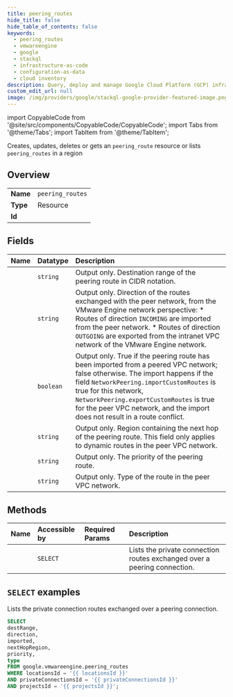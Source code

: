 ```yaml
---
title: peering_routes
hide_title: false
hide_table_of_contents: false
keywords:
  - peering_routes
  - vmwareengine
  - google
  - stackql
  - infrastructure-as-code
  - configuration-as-data
  - cloud inventory
description: Query, deploy and manage Google Cloud Platform (GCP) infrastructure and resources using SQL
custom_edit_url: null
image: /img/providers/google/stackql-google-provider-featured-image.png
---
```


import CopyableCode from '@site/src/components/CopyableCode/CopyableCode';
import Tabs from '@theme/Tabs';
import TabItem from '@theme/TabItem';

Creates, updates, deletes or gets an <code>peering_route</code> resource or lists <code>peering_routes</code> in a region

## Overview
<table><tbody>
<tr><td><b>Name</b></td><td><code>peering_routes</code></td></tr>
<tr><td><b>Type</b></td><td>Resource</td></tr>
<tr><td><b>Id</b></td><td><CopyableCode code="google.vmwareengine.peering_routes" /></td></tr>
</tbody></table>

## Fields
| Name | Datatype | Description |
|:-----|:---------|:------------|
| <CopyableCode code="destRange" /> | `string` | Output only. Destination range of the peering route in CIDR notation. |
| <CopyableCode code="direction" /> | `string` | Output only. Direction of the routes exchanged with the peer network, from the VMware Engine network perspective: * Routes of direction `INCOMING` are imported from the peer network. * Routes of direction `OUTGOING` are exported from the intranet VPC network of the VMware Engine network. |
| <CopyableCode code="imported" /> | `boolean` | Output only. True if the peering route has been imported from a peered VPC network; false otherwise. The import happens if the field `NetworkPeering.importCustomRoutes` is true for this network, `NetworkPeering.exportCustomRoutes` is true for the peer VPC network, and the import does not result in a route conflict. |
| <CopyableCode code="nextHopRegion" /> | `string` | Output only. Region containing the next hop of the peering route. This field only applies to dynamic routes in the peer VPC network. |
| <CopyableCode code="priority" /> | `string` | Output only. The priority of the peering route. |
| <CopyableCode code="type" /> | `string` | Output only. Type of the route in the peer VPC network. |

## Methods
| Name | Accessible by | Required Params | Description |
|:-----|:--------------|:----------------|:------------|
| <CopyableCode code="list" /> | `SELECT` | <CopyableCode code="locationsId, privateConnectionsId, projectsId" /> | Lists the private connection routes exchanged over a peering connection. |

## `SELECT` examples

Lists the private connection routes exchanged over a peering connection.

```sql
SELECT
destRange,
direction,
imported,
nextHopRegion,
priority,
type
FROM google.vmwareengine.peering_routes
WHERE locationsId = '{{ locationsId }}'
AND privateConnectionsId = '{{ privateConnectionsId }}'
AND projectsId = '{{ projectsId }}'; 
```

